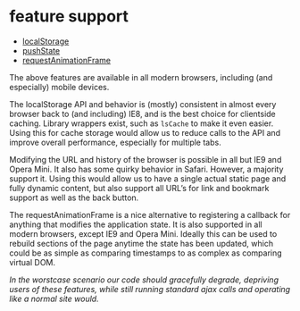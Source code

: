 
# feature support

- [localStorage](http://caniuse.com/#feat=namevalue-storage)
- [pushState](http://caniuse.com/#feat=history)
- [requestAnimationFrame](http://caniuse.com/#feat=requestanimationframe)

The above features are available in all modern browsers, including (and especially) mobile devices.

The localStorage API and behavior is (mostly) consistent in almost every browser back to (and including) IE8, and is the best choice for client­side caching. Library wrappers exist, such as `lsCache` to make it even easier. Using this for cache storage would allow us to reduce calls to the API and improve overall performance, especially for multiple tabs.

Modifying the URL and history of the browser is possible in all but IE9­ and Opera Mini. It also has some quirky behavior in Safari. However, a majority support it. Using this would allow us to have a single actual static page and fully dynamic content, but also support all URL’s for link and bookmark support as well as the back button.

The requestAnimationFrame is a nice alternative to registering a callback for anything that modifies the application state. It is also supported in all modern browsers, except IE9­ and Opera Mini. Ideally this can be used to rebuild sections of the page anytime the state has been updated, which could be as simple as comparing timestamps to as complex as comparing virtual DOM.

_In the worst­case scenario our code should gracefully degrade, depriving users of these features, while still running standard ajax calls and operating like a normal site would._

